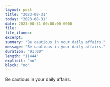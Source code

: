 ```yaml
---
layout: post
title: "2023-08-31"
today: "2023-08-31"
date: 2023-08-31 00:00:00 0000
file:
file_itunes:
excerpt:
summary: "Be cautious in your daily affairs."
message: "Be cautious in your daily affairs."
duration: "01:00"
length: "11444"
explicit: "no"
block: "no"
---
```

Be cautious in your daily affairs.

